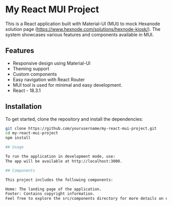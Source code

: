 # My React MUI Project

This is a React application built with Material-UI (MUI) to mock Hexanode solution page (https://www.hexnode.com/solutions/hexnode-kiosk/). The system showcases various features and components available in MUI.


## Features

- Responsive design using Material-UI
- Theming support
- Custom components
- Easy navigation with React Router
- MUI tool is used for minimal and easy development.
- React - 18.3.1

## Installation

To get started, clone the repository and install the dependencies:

```bash
git clone https://github.com/yourusername/my-react-mui-project.git
cd my-react-mui-project
npm install

## Usage

To run the application in development mode, use:
The app will be available at http://localhost:3000.

## Components

This project includes the following components:

Home: The landing page of the application.
Footer: Contains copyright information.
Feel free to explore the src/components directory for more details on each component.
